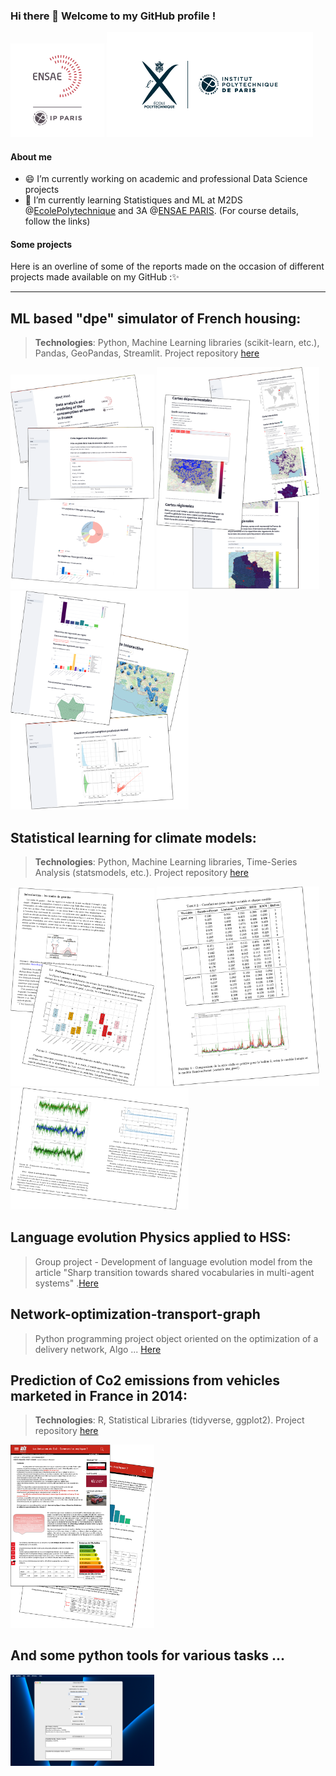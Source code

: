 
### Hi there 👋 Welcome to my GitHub profile !
<img src="LOGO-ENSAE.png" alt="ensae" width="150" /> <img src="logo-polytechnique.jpeg" alt="Poly" width="330" /> 

#### About me

- 😄 I’m currently working on academic and professional  Data Science projects
- 🌱 I’m currently learning Statistiques and ML at M2DS @[EcolePolytechnique](https://synapses.polytechnique.fr/catalogue/2023-2024/diplome/26/M2DS-m2-data-sciences) and 3A @[ENSAE PARIS](https://www.ensae.fr/formation/cycle-ingenieur/troisieme-annee/data-science-statistique-et-apprentissage). (For course details, follow the links)

#### Some projects
Here is an overline of some of the reports made on the occasion of different projects made available on my GitHub :✨

----------------------
## ML based "dpe" simulator of French housing:
> **Technologies**: Python, Machine Learning libraries (scikit-learn, etc.), Pandas, GeoPandas, Streamlit. Project repository [here](https://github.com/arazig/Statistical-learning-for-climate-models)

<img src="demo_App_1.png" alt="Demo App 01" width="230" /> <img src="demo_App_2.png" alt="Demo App 02" width="260" /> <img src="demo_App_3.png" alt="Demo App 03" width="285" />

## Statistical learning for climate models: 
> **Technologies**: Python, Machine Learning libraries, Time-Series Analysis (statsmodels, etc.). Project repository [here](https://github.com/arazig/Statistical-learning-for-climate-models)

<img src="modstat1.png" alt="Demo stat 01" width="230" /> <img src="modstat2.png" alt="Demo stat 02" width="260" /> <img src="modstat3.png" alt="Demo stat 03" width="285" />

## Language evolution Physics applied to HSS:
> Group project - Development of language evolution model from the article "Sharp transition towards shared vocabularies in multi-agent systems" .[Here](https://github.com/arazig/Language-evolution_Physics-applied-to-HSS)

## Network-optimization-transport-graph
> Python programming project object oriented on the optimization of a delivery network, Algo ... [Here](https://github.com/arazig/Network-optimization-transport-graph)

## Prediction of Co2 emissions from vehicles marketed in France in 2014:
> **Technologies**: R, Statistical Libraries (tidyverse, ggplot2). Project repository [here](https://github.com/arazig/Projet_R-emissions_CO2_vehicules)

<img src="demo_rapport.png" alt="Demo R" width="230" />

## And some python tools for various tasks ...

<img src="demo_ects.png" alt="Demo R" width="230" />

